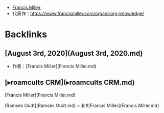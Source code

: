 - [Francis Miller](https://twitter.com/francis_miller)
- 代表作：https://www.francismiller.com/organising-knowledge/

# Backlinks
## [August 3rd, 2020](August 3rd, 2020.md)
- 作者：[Francis Miller](Francis Miller.md)

## [▸roamcults CRM](▸roamcults CRM.md)
[Francis Miller](Francis Miller.md)

[Ramses Oudt](Ramses Oudt.md) ~ 和#[Francis Miller](Francis Miller.md)

